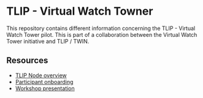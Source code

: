 # TLIP - Virtual Watch Towner

This repository contains different information concerning the TLIP - Virtual Watch Tower pilot. This is part of a collaboration between the Virtual Watch Tower initiative and TLIP / TWIN.

## Resources

* [TLIP Node overview](tlip-node.md)
* [Participant onboarding](onboard-participant.md)
* [Workshop presentation](https://docs.google.com/presentation/d/1vyQOJ7jU9gSBx5Hc-_3ayvYjaZw3WzFzp3aMYpTM8w8/edit#slide=id.p)
